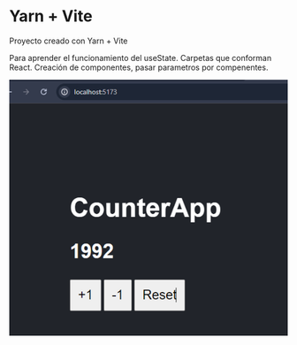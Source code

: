 # Yarn + Vite

Proyecto creado con Yarn + Vite

Para aprender el funcionamiento del useState.
Carpetas que conforman React.
Creación de componentes, pasar parametros por compenentes.

<img src="../imgs/counter-app.PNG">